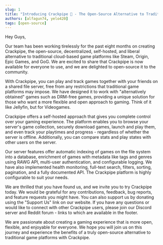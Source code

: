 ```yaml
---
slug: 1
title: "Introducing Crackpipe 🚀 - The Open-Source Alternative to Traditional Game Platforms"
authors: [alfagun74, yelo420]
tags: [open-source]
---
```


Hey Guys,

Our team has been working tirelessly for the past eight months on creating Crackpipe, the open-source, decentralized, self-hosted, and liberal alternative to traditional cloud-based game platforms like Steam, Origin, Epic Games, and GoG. We are excited to share that Crackpipe is now available for everyone to use, and we are delighted to open-source it to the community.

With Crackpipe, you can play and track games together with your friends on a shared file server, free from any restrictions that traditional game platforms may impose. We have designed it to work with "alternatively obtained" games such as DRM-free games, providing a unique solution for those who want a more flexible and open approach to gaming. Think of it like Jellyfin, but for Videogames.

Crackpipe offers a self-hosted approach that gives you complete control over your gaming experience. The platform enables you to browse your server's game collection, securely download games, launch and play them, and even track your playtimes and progress - regardless of whether the server is offline. Additionally, you can compare stats and play states with other users on the server.

Our server features offer automatic indexing of games on the file system into a database, enrichment of games with metadata like tags and genres using RAWG API, multi-user authentication, and configurable logging. We have also implemented health monitoring, full-text search, filters, sorting, pagination, and a fully documented API. The Crackpipe platform is highly configurable to suit your needs.

We are thrilled that you have found us, and we invite you to try Crackpipe today. We would be grateful for any contributions, feedback, bug reports, and feature requests you might have. You can also support us by donating using the "Support Us" link on our website. If you have any questions or would like to connect with other Crackpipe users, please join our Discord server and Reddit forum - links to which are available in the footer.

We are passionate about creating a gaming experience that is more open, flexible, and enjoyable for everyone. We hope you will join us on this journey and experience the benefits of a truly open-source alternative to traditional game platforms with Crackpipe.
